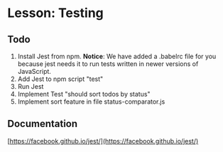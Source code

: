 # Lesson: Testing
## Todo
1. Install Jest from npm. __Notice__: We have added a .babelrc file for 
you because jest needs it to run tests written in newer versions of JavaScript.
1. Add Jest to npm script "test"
1. Run Jest
1. Implement Test "should sort todos by status"
1. Implement sort feature in file status-comparator.js


## Documentation
[https://facebook.github.io/jest/](https://facebook.github.io/jest/)
